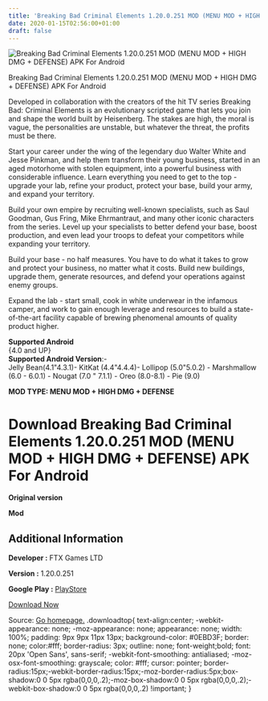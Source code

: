 ```yaml
---
title: 'Breaking Bad Criminal Elements 1.20.0.251 MOD (MENU MOD + HIGH DMG + DEFENSE) APK For Android'
date: 2020-01-15T02:56:00+01:00
draft: false
---
```


![Breaking Bad Criminal Elements 1.20.0.251 MOD (MENU MOD + HIGH DMG + DEFENSE) APK For Android](https://i1.wp.com/apkhome.net/wp-content/uploads/2020/01/Breaking-Bad-Criminal-Elements-1.20.0.251-MOD-MENU-MOD-HIGH-DMG-DEFENSE.png "Breaking Bad Criminal Elements 1.20.0.251 MOD (MENU MOD + HIGH DMG + DEFENSE) APK For Android")

  

Breaking Bad Criminal Elements 1.20.0.251 MOD (MENU MOD + HIGH DMG + DEFENSE) APK For Android

Developed in collaboration with the creators of the hit TV series Breaking Bad: Criminal Elements is an evolutionary scripted game that lets you join and shape the world built by Heisenberg. The stakes are high, the moral is vague, the personalities are unstable, but whatever the threat, the profits must be there.

Start your career under the wing of the legendary duo Walter White and Jesse Pinkman, and help them transform their young business, started in an aged motorhome with stolen equipment, into a powerful business with considerable influence. Learn everything you need to get to the top - upgrade your lab, refine your product, protect your base, build your army, and expand your territory.

Build your own empire by recruiting well-known specialists, such as Saul Goodman, Gus Fring, Mike Ehrmantraut, and many other iconic characters from the series. Level up your specialists to better defend your base, boost production, and even lead your troops to defeat your competitors while expanding your territory.

Build your base - no half measures. You have to do what it takes to grow and protect your business, no matter what it costs. Build new buildings, upgrade them, generate resources, and defend your operations against enemy groups.

Expand the lab - start small, cook in white underwear in the infamous camper, and work to gain enough leverage and resources to build a state-of-the-art facility capable of brewing phenomenal amounts of quality product higher.

**Supported Android**  
{4.0 and UP}  
**Supported Android Version**:-  
Jelly Bean(4.1"4.3.1)- KitKat (4.4"4.4.4)- Lollipop (5.0"5.0.2) - Marshmallow (6.0 - 6.0.1) - Nougat (7.0 " 7.1.1) - Oreo (8.0-8.1) - Pie (9.0)

**MOD TYPE: MENU MOD + HIGH DMG + DEFENSE**

Download Breaking Bad Criminal Elements 1.20.0.251 MOD (MENU MOD + HIGH DMG + DEFENSE) APK For Android
======================================================================================================

**Original version**

**Mod**

Additional Information
----------------------

**Developer :** FTX Games LTD

**Version :** 1.20.0.251

**Google Play :** [PlayStore](https://play.google.com/store/apps/details?id=com.ftxgames.bb)

  

[Download Now](https://store4app.co/post/breaking-bad-criminal-elements-1-20-0-251-mod-menu-mod-high-dmg-defense-apk-for-android_1579020375)

  
Source: [Go homepage.](https://store4app.co/post/breaking-bad-criminal-elements-1-20-0-251-mod-menu-mod-high-dmg-defense-apk-for-android_1579020375) .downloadtop{ text-align:center; -webkit-appearance: none; -moz-appearance: none; appearance: none; width: 100%; padding: 9px 9px 11px 13px; background-color: #0EBD3F; border: none; color:#fff; border-radius: 3px; outline: none; font-weight;bold; font: 20px 'Open Sans', sans-serif; -webkit-font-smoothing: antialiased; -moz-osx-font-smoothing: grayscale; color: #fff; cursor: pointer; border-radius:15px;-webkit-border-radius:15px;-moz-border-radius:5px;box-shadow:0 0 5px rgba(0,0,0,.2);-moz-box-shadow:0 0 5px rgba(0,0,0,.2);-webkit-box-shadow:0 0 5px rgba(0,0,0,.2) !important; }